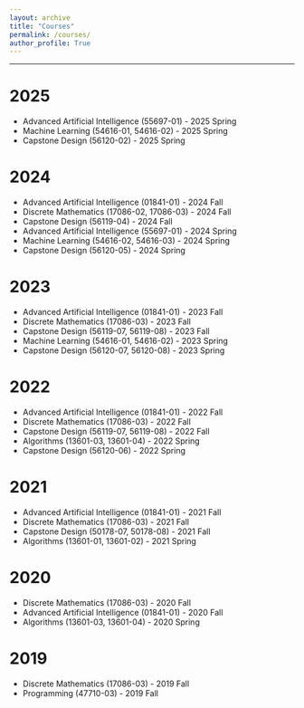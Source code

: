 ```yaml
---
layout: archive
title: "Courses"
permalink: /courses/
author_profile: True
---
```


-----
# 2025
* Advanced Artificial Intelligence (55697-01) - 2025 Spring
* Machine Learning (54616-01, 54616-02) - 2025 Spring
* Capstone Design (56120-02) - 2025 Spring

# 2024
* Advanced Artificial Intelligence (01841-01) - 2024 Fall
* Discrete Mathematics (17086-02, 17086-03) - 2024 Fall
* Capstone Design (56119-04) - 2024 Fall   
* Advanced Artificial Intelligence (55697-01) - 2024 Spring
* Machine Learning (54616-02, 54616-03) - 2024 Spring   
* Capstone Design (56120-05) - 2024 Spring

# 2023
* Advanced Artificial Intelligence (01841-01) - 2023 Fall
* Discrete Mathematics (17086-03) - 2023 Fall
* Capstone Design (56119-07, 56119-08) - 2023 Fall   
* Machine Learning (54616-01, 54616-02) - 2023 Spring   
* Capstone Design (56120-07, 56120-08) - 2023 Spring

# 2022
* Advanced Artificial Intelligence (01841-01) - 2022 Fall
* Discrete Mathematics (17086-03) - 2022 Fall
* Capstone Design (56119-07, 56119-08) - 2022 Fall   
* Algorithms (13601-03, 13601-04) - 2022 Spring
* Capstone Design (56120-06) - 2022 Spring

# 2021
* Advanced Artificial Intelligence (01841-01) - 2021 Fall
* Discrete Mathematics (17086-03) - 2021 Fall
* Capstone Design (50178-07, 50178-08) - 2021 Fall  
* Algorithms (13601-01, 13601-02) - 2021 Spring

# 2020
* Discrete Mathematics (17086-03) - 2020 Fall
* Advanced Artificial Intelligence (01841-01) - 2020 Fall
* Algorithms (13601-03, 13601-04) - 2020 Spring

# 2019
* Discrete Mathematics (17086-03) - 2019 Fall   
* Programming (47710-03) - 2019 Fall

